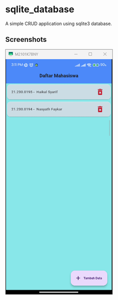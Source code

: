 # sqlite_database

A simple CRUD application using sqlite3 database.

## Screenshots
<!-- Include images in ../images/sqlite_database.png -->
![sqlite_database](../images/sqlite_database.png)